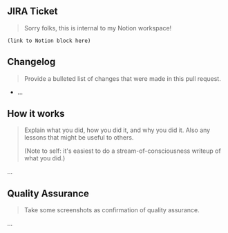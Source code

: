 ## JIRA Ticket

> Sorry folks, this is internal to my Notion workspace!

```
(link to Notion block here)
```

## Changelog

> Provide a bulleted list of changes that were made in this pull request.

* ...

## How it works

> Explain what you did, how you did it, and why you did it. Also any lessons that might be useful to others.
>
> (Note to self: it's easiest to do a stream-of-consciousness writeup of what you did.)

...

## Quality Assurance

> Take some screenshots as confirmation of quality assurance.

...
